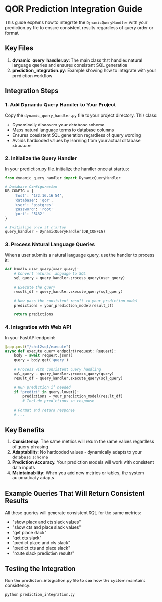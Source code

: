 # QOR Prediction Integration Guide

This guide explains how to integrate the `DynamicQueryHandler` with your prediction.py file to ensure consistent results regardless of query order or format.

## Key Files

1. **dynamic_query_handler.py**: The main class that handles natural language queries and ensures consistent SQL generation
2. **prediction_integration.py**: Example showing how to integrate with your prediction workflow

## Integration Steps

### 1. Add Dynamic Query Handler to Your Project

Copy the `dynamic_query_handler.py` file to your project directory. This class:
- Dynamically discovers your database schema
- Maps natural language terms to database columns
- Ensures consistent SQL generation regardless of query wording
- Avoids hardcoded values by learning from your actual database structure

### 2. Initialize the Query Handler

In your prediction.py file, initialize the handler once at startup:

```python
from dynamic_query_handler import DynamicQueryHandler

# Database Configuration
DB_CONFIG = {
    'host': '172.16.16.54',
    'database': 'qor',
    'user': 'postgres',
    'password': 'root',
    'port': '5432'
}

# Initialize once at startup
query_handler = DynamicQueryHandler(DB_CONFIG)
```

### 3. Process Natural Language Queries

When a user submits a natural language query, use the handler to process it:

```python
def handle_user_query(user_query):
    # Convert natural language to SQL
    sql_query = query_handler.process_query(user_query)
    
    # Execute the query
    result_df = query_handler.execute_query(sql_query)
    
    # Now pass the consistent result to your prediction model
    predictions = your_prediction_model(result_df)
    
    return predictions
```

### 4. Integration with Web API

In your FastAPI endpoint:

```python
@app.post("/chat2sql/execute")
async def execute_query_endpoint(request: Request):
    body = await request.json()
    query = body.get('query')
    
    # Process with consistent query handling
    sql_query = query_handler.process_query(query)
    result_df = query_handler.execute_query(sql_query)
    
    # Run prediction if needed
    if "predict" in query.lower():
        predictions = your_prediction_model(result_df)
        # Include predictions in response
    
    # Format and return response
    # ...
```

## Key Benefits

1. **Consistency**: The same metrics will return the same values regardless of query phrasing
2. **Adaptability**: No hardcoded values - dynamically adapts to your database schema
3. **Prediction Accuracy**: Your prediction models will work with consistent data inputs
4. **Maintainability**: When you add new metrics or tables, the system automatically adapts

## Example Queries That Will Return Consistent Results

All these queries will generate consistent SQL for the same metrics:

- "show place and cts slack values"
- "show cts and place slack values"
- "get place slack"
- "get cts slack" 
- "predict place and cts slack"
- "predict cts and place slack"
- "route slack prediction results"

## Testing the Integration

Run the prediction_integration.py file to see how the system maintains consistency:

```bash
python prediction_integration.py
```